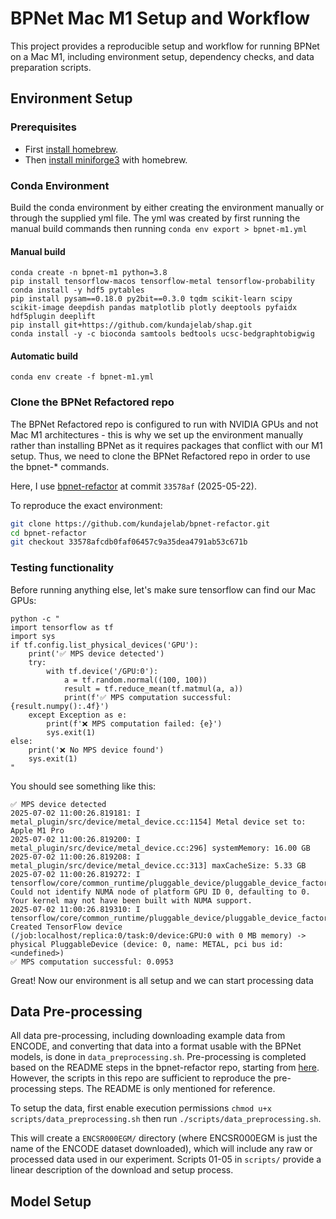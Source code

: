# BPNet Mac M1 Setup and Workflow

This project provides a reproducible setup and workflow for running BPNet on a Mac M1, including environment setup, dependency checks, and data preparation scripts.

## Environment Setup

### Prerequisites

- First [install homebrew](https://brew.sh/).
- Then [install miniforge3](https://formulae.brew.sh/cask/miniforge) with homebrew.

### Conda Environment

Build the conda environment by either creating the environment manually or through the supplied yml file. The yml was created by first running the manual build commands then running `conda env export > bpnet-m1.yml`

#### Manual build

```
conda create -n bpnet-m1 python=3.8
pip install tensorflow-macos tensorflow-metal tensorflow-probability
conda install -y hdf5 pytables
pip install pysam==0.18.0 py2bit==0.3.0 tqdm scikit-learn scipy scikit-image deepdish pandas matplotlib plotly deeptools pyfaidx hdf5plugin deeplift
pip install git+https://github.com/kundajelab/shap.git
conda install -y -c bioconda samtools bedtools ucsc-bedgraphtobigwig
```

#### Automatic build

```
conda env create -f bpnet-m1.yml
```

### Clone the BPNet Refactored repo

The BPNet Refactored repo is configured to run with NVIDIA GPUs and not Mac M1 architectures - this is why we set up the environment manually rather than installing BPNet as it requires packages that conflict with our M1 setup. Thus, we need to clone the BPNet Refactored repo in order to use the bpnet-\* commands.

Here, I use [bpnet-refactor](https://github.com/kundajelab/bpnet-refactor) at commit `33578af` (2025-05-22).

To reproduce the exact environment:

```bash
git clone https://github.com/kundajelab/bpnet-refactor.git
cd bpnet-refactor
git checkout 33578afcdb0faf06457c9a35dea4791ab53c671b
```

### Testing functionality

Before running anything else, let's make sure tensorflow can find our Mac GPUs:

```
python -c "
import tensorflow as tf
import sys
if tf.config.list_physical_devices('GPU'):
    print('✅ MPS device detected')
    try:
        with tf.device('/GPU:0'):
            a = tf.random.normal((100, 100))
            result = tf.reduce_mean(tf.matmul(a, a))
            print(f'✅ MPS computation successful: {result.numpy():.4f}')
    except Exception as e:
        print(f'❌ MPS computation failed: {e}')
        sys.exit(1)
else:
    print('❌ No MPS device found')
    sys.exit(1)
"
```

You should see something like this:

```
✅ MPS device detected
2025-07-02 11:00:26.819181: I metal_plugin/src/device/metal_device.cc:1154] Metal device set to: Apple M1 Pro
2025-07-02 11:00:26.819200: I metal_plugin/src/device/metal_device.cc:296] systemMemory: 16.00 GB
2025-07-02 11:00:26.819208: I metal_plugin/src/device/metal_device.cc:313] maxCacheSize: 5.33 GB
2025-07-02 11:00:26.819272: I tensorflow/core/common_runtime/pluggable_device/pluggable_device_factory.cc:303] Could not identify NUMA node of platform GPU ID 0, defaulting to 0. Your kernel may not have been built with NUMA support.
2025-07-02 11:00:26.819310: I tensorflow/core/common_runtime/pluggable_device/pluggable_device_factory.cc:269] Created TensorFlow device (/job:localhost/replica:0/task:0/device:GPU:0 with 0 MB memory) -> physical PluggableDevice (device: 0, name: METAL, pci bus id: <undefined>)
✅ MPS computation successful: 0.0953
```

Great! Now our environment is all setup and we can start processing data

## Data Pre-processing

All data pre-processing, including downloading example data from ENCODE, and converting that data into a format usable with the BPNet models, is done in `data_preprocessing.sh`. Pre-processing is completed based on the README steps in the bpnet-refactor repo, starting from [here](https://github.com/kundajelab/bpnet-refactor#0-optional-additional-walk-through-for-downloading-and-preprocessing-an-example-data). However, the scripts in this repo are sufficient to reproduce the pre-processing steps. The README is only mentioned for reference.

To setup the data, first enable execution permissions `chmod u+x scripts/data_preprocessing.sh` then run `./scripts/data_preprocessing.sh`.

This will create a `ENCSR000EGM/` directory (where ENCSR000EGM is just the name of the ENCODE dataset downloaded), which will include any raw or processed data used in our experiment. Scripts 01-05 in `scripts/` provide a linear description of the download and setup process.

## Model Setup

